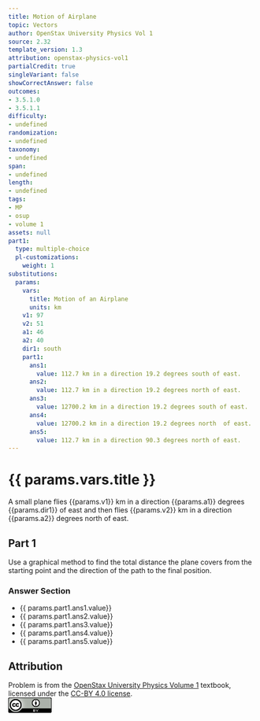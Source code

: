 ```yaml
---
title: Motion of Airplane
topic: Vectors
author: OpenStax University Physics Vol 1
source: 2.32
template_version: 1.3
attribution: openstax-physics-vol1
partialCredit: true
singleVariant: false
showCorrectAnswer: false
outcomes:
- 3.5.1.0
- 3.5.1.1
difficulty:
- undefined
randomization:
- undefined
taxonomy:
- undefined
span:
- undefined
length:
- undefined
tags:
- MP
- osup
- volume 1
assets: null
part1:
  type: multiple-choice
  pl-customizations:
    weight: 1
substitutions:
  params:
    vars:
      title: Motion of an Airplane
      units: km
    v1: 97
    v2: 51
    a1: 46
    a2: 40
    dir1: south
    part1:
      ans1:
        value: 112.7 km in a direction 19.2 degrees south of east.
      ans2:
        value: 112.7 km in a direction 19.2 degrees north of east.
      ans3:
        value: 12700.2 km in a direction 19.2 degrees south of east.
      ans4:
        value: 12700.2 km in a direction 19.2 degrees north  of east.
      ans5:
        value: 112.7 km in a direction 90.3 degrees north of east.
---
```

# {{ params.vars.title }}
A small plane flies {{params.v1}} km in a direction {{params.a1}} degrees {{params.dir1}} of east and then flies {{params.v2}} km in a direction {{params.a2}} degrees north of east.

## Part 1

Use a graphical method to find the total distance the plane covers from the starting point and the direction of the path to the final position.

### Answer Section

- {{ params.part1.ans1.value}}
- {{ params.part1.ans2.value}}
- {{ params.part1.ans3.value}}
- {{ params.part1.ans4.value}}
- {{ params.part1.ans5.value}}

## Attribution

Problem is from the [OpenStax University Physics Volume 1](https://openstax.org/details/books/university-physics-volume-1) textbook, licensed under the [CC-BY 4.0 license](https://creativecommons.org/licenses/by/4.0/).<br>![Image representing the Creative Commons 4.0 BY license.](https://raw.githubusercontent.com/firasm/bits/master/by.png)